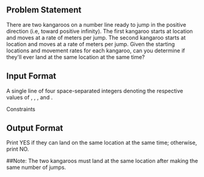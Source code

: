 ## Problem Statement
There are two kangaroos on a number line ready to jump in the positive direction (i.e, toward positive infinity). The first kangaroo starts at location  and moves at a rate of  meters per jump. The second kangaroo starts at location  and moves at a rate of  meters per jump. Given the starting locations and movement rates for each kangaroo, can you determine if they'll ever land at the same location at the same time?

## Input Format

A single line of four space-separated integers denoting the respective values of , , , and .

Constraints

## Output Format

Print YES if they can land on the same location at the same time; otherwise, print NO.

##Note: 
The two kangaroos must land at the same location after making the same number of jumps.
